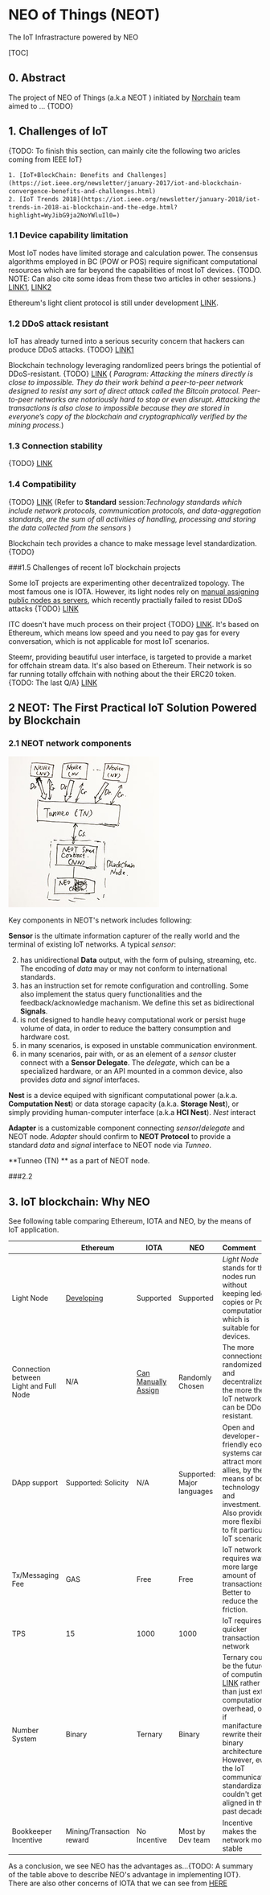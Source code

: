 # NEO of Things (NEOT) 

The IoT Infrastracture powered by NEO



[TOC]



## 0. Abstract

The project of NEO of Things (a.k.a NEOT ) initiated by [Norchain](www.norchain.io) team aimed to … {TODO}

## 1. Challenges of IoT

{TODO: To finish this section, can mainly cite the following two aricles coming from IEEE IoT}

	1. [IoT+BlockChain: Benefits and Challenges](https://iot.ieee.org/newsletter/january-2017/iot-and-blockchain-convergence-benefits-and-challenges.html)
	2. [IoT Trends 2018](https://iot.ieee.org/newsletter/january-2018/iot-trends-in-2018-ai-blockchain-and-the-edge.html?highlight=WyJibG9ja2NoYWluIl0=)

### 1.1 Device capability limitation

Most IoT nodes have limited storage and calculation power. The consensus algorithms
employed in BC (POW or POS) require significant computational resources which are far beyond the capabilities of most IoT devices. {TODO. NOTE: Can also cite some ideas from these two articles in other sessions.} [LINK1](https://arxiv.org/pdf/1712.02969.pdf), [LINK2](https://arxiv.org/pdf/1608.05187.pdf)

Ethereum's light client protocol is still under development [LINK](https://github.com/ethereum/wiki/wiki/Light-client-protocol). 

### 1.2 DDoS attack resistant

IoT has already turned into a serious security concern that hackers can produce DDoS attacks.  {TODO}  [LINK1 ](https://www.iotforall.com/5-worst-iot-hacking-vulnerabilities/) 

Blockchain technology leveraging randomlized peers brings the potiential of DDoS-resistant. {TODO} [LINK](https://venturebeat.com/2017/06/25/how-blockchain-based-apps-and-sites-resist-ddos-attacks/)  ( *Paragram: Attacking the miners directly is close to impossible. They do their work behind a peer-to-peer network designed to resist any sort of direct attack called the Bitcoin protocol. Peer-to-peer networks are notoriously hard to stop or even disrupt. Attacking the transactions is also close to impossible because they are stored in everyone’s copy of the blockchain and cryptographically verified by the mining process.*) 



### 1.3 Connection stability

{TODO} [LINK](https://iot.ieee.org/newsletter/january-2017/iot-and-blockchain-convergence-benefits-and-challenges.html)



### 1.4 Compatibility

{TODO} [LINK](https://iot.ieee.org/newsletter/march-2017/three-major-challenges-facing-iot.html) (Refer to **Standard** session:*Technology standards which include network protocols, communication protocols, and data-aggregation standards, are the sum of all activities of handling, processing and storing the data collected from the sensors* ) 

Blockchain tech provides a chance to make message level standardization. {TODO}



###1.5 Challenges of recent IoT blockchain projects  

Some IoT projects are experimenting other decentralized topology. The most famous one is IOTA. However, its light nodes rely on [manual assigning public nodes as servers](https://www.iotasupport.com/lightwallet.shtml), which recently practially failed to resist DDoS attacks {TODO} [LINK](https://freedman.club/en/cryptocurrency-iota-ddos-attack-revealed-the-problem-of-network-scalability/) 

ITC doesn't have much process on their project {TODO} [LINK](https://steemit.com/blockchain/@smcaterpillar/iot-chain-china-s-new-iota-an-easy-investment-or-should-we-set-off-the-alarm-bells-let-s-do-our-homework). It's based on Ethereum, which means low speed and you need to pay gas for every conversation, which is not applicable for most IoT scenarios. 

Steemr, providing beautiful user interface, is targeted to provide a market for offchain stream data. It's also based on Ethereum. Their network is so far running totally offchain with nothing about the their ERC20 token. {TODO: The last Q/A} [LINK](https://blog.streamr.com/2018/02/faq-streamr-ethereum-network/)



## 2 NEOT: The First Practical IoT Solution Powered by Blockchain



### 2.1 NEOT network components

![struBasic](pics/struBasic.JPG "Picture 3-1 NEOT Network Basic Node Structure")

Key components in NEOT's network includes following:

**Sensor** is the ultimate information capturer of the really world and the terminal of existing IoT networks. A typical *sensor*:

2. has unidirectional **Data** output, with the form of pulsing, streaming, etc. The encoding of *data* may or may not conform to international standards. 
2. has an instruction set for remote configuration and controlling. Some also implement the status query functionalities and the feedback/acknowledge machanism. We define this set as bidirectional **Signals**. 
3. is not designed to handle heavy computational work or persist huge volume of data, in order to reduce the battery consumption and hardware cost.
4. in many scenarios, is exposed in unstable communication environment. 
5. in many scenarios, pair with, or as an element of a *sensor* cluster connect with a **Sensor Delegate**. The *delegate*, which can be a specialized hardware, or an API mounted in a common device, also provides *data* and *signal* interfaces.

**Nest** is a device equiped with significant computational power (a.k.a. **Computation Nest**) or data storage capacity (a.k.a. **Storage Nest**), or simply providing human-computer interface (a.k.a **HCI Nest**). *Nest* interact 

**Adapter** is a customizable component connecting *sensor*/*delegate* and NEOT node. *Adapter* should confirm to **NEOT Protocol** to provide a standard *data* and *signal* interface to NEOT node via *Tunneo*.

**Tunneo (TN) ** as a part of NEOT node. 



###2.2   



## 3. IoT blockchain: Why NEO

See following table comparing Ethereum, IOTA and NEO, by the means of IoT application.

|                                        | Ethereum                                                     | IOTA                                                         | NEO                        | Comment                                                      |
| -------------------------------------- | ------------------------------------------------------------ | ------------------------------------------------------------ | -------------------------- | :----------------------------------------------------------- |
| Light Node                             | [Developing](https://github.com/ethereum/wiki/wiki/Light-client-protocol) | Supported                                                    | Supported                  | *Light Node* stands for the nodes run without keeping ledger copies or PoW computation, which is suitable for IoT devices. |
| Connection between Light and Full Node | N/A                                                          | [Can Manually Assign](https://www.iotasupport.com/lightwallet.shtml) | Randomly Chosen            | The more connections randomized and decentralized, the more the IoT network can be DDoS resistant. |
| DApp support                           | Supported: Solicity                                          | N/A                                                          | Supported: Major languages | Open and developer-friendly eco-systems can attract more allies, by the means of both technology and investment. Also provides more flexibility to fit particular IoT scenarios. |
| Tx/Messaging Fee                       | GAS                                                          | Free                                                         | Free                       | IoT network requires way more large amount of transactions. Better to reduce   the friction. |
| TPS                                    | 15                                                           | 1000                                                         | 1000                       | IoT requires quicker transaction network                     |
| Number System                          | Binary                                                       | Ternary                                                      | Binary                     | Ternary could be the future of computing [LINK](https://iota.stackexchange.com/questions/8/why-does-iota-use-a-ternary-number-system) rather than just extra computational overhead, only if manifacturers rewrite their binary architectures. However, even the IoT communication standardization couldn't get aligned in the past decades. |
| Bookkeeper Incentive                   | Mining/Transaction reward                                    | No Incentive                                                 | Most by Dev team           | Incentive makes the network more stable                      |

As a conclusion, we see NEO has the advantages as...{TODO: A summary of the table above to describe NEO's advantage in implementing IOT}. There are also other concerns of IOTA that we can see from [HERE](https://hackernoon.com/why-i-find-iota-deeply-alarming-934f1908194b)